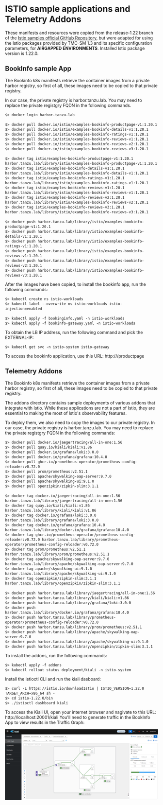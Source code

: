 # ISTIO sample applications and Telemetry Addons

These manifests and resources were copied from the release-1.22 branch of the [Istio samples official GitHub Repository](https://github.com/istio/istio/tree/release-1.22/samples), but were adapted for using the Istio packages provided by TMC-SM 1.3 and its specific configuration parameters, for **AIRGAPPED ENVIRONMENTS**. Installed Istio package version is 1.22.0.

## BookInfo sample App

The Bookinfo k8s manifests retrieve the container images from a private harbor registry, so first of all, these images need to be copied to that private registry.

In our case, the private registry is harbor.tanzu.lab. You may need to replace the private registgry FQDN in the following commands.


```
$> docker login harbor.tanzu.lab

$> docker pull docker.io/istio/examples-bookinfo-productpage-v1:1.20.1
$> docker pull docker.io/istio/examples-bookinfo-details-v1:1.20.1
$> docker pull docker.io/istio/examples-bookinfo-ratings-v1:1.20.1
$> docker pull docker.io/istio/examples-bookinfo-reviews-v1:1.20.1
$> docker pull docker.io/istio/examples-bookinfo-reviews-v2:1.20.1
$> docker pull docker.io/istio/examples-bookinfo-reviews-v3:1.20.1

$> docker tag istio/examples-bookinfo-productpage-v1:1.20.1 harbor.tanzu.lab/library/istio/examples-bookinfo-productpage-v1:1.20.1
$> docker tag istio/examples-bookinfo-details-v1:1.20.1 harbor.tanzu.lab/library/istio/examples-bookinfo-details-v1:1.20.1
$> docker tag istio/examples-bookinfo-ratings-v1:1.20.1 harbor.tanzu.lab/library/istio/examples-bookinfo-ratings-v1:1.20.1
$> docker tag istio/examples-bookinfo-reviews-v1:1.20.1 harbor.tanzu.lab/library/istio/examples-bookinfo-reviews-v1:1.20.1
$> docker tag istio/examples-bookinfo-reviews-v2:1.20.1 harbor.tanzu.lab/library/istio/examples-bookinfo-reviews-v2:1.20.1
$> docker tag istio/examples-bookinfo-reviews-v3:1.20.1 harbor.tanzu.lab/library/istio/examples-bookinfo-reviews-v3:1.20.1

$> docker push harbor.tanzu.lab/library/istio/examples-bookinfo-productpage-v1:1.20.1
$> docker push harbor.tanzu.lab/library/istio/examples-bookinfo-details-v1:1.20.1
$> docker push harbor.tanzu.lab/library/istio/examples-bookinfo-ratings-v1:1.20.1
$> docker push harbor.tanzu.lab/library/istio/examples-bookinfo-reviews-v1:1.20.1
$> docker push harbor.tanzu.lab/library/istio/examples-bookinfo-reviews-v2:1.20.1
$> docker push harbor.tanzu.lab/library/istio/examples-bookinfo-reviews-v3:1.20.1
```

After the images have been copied, to install the bookinfo app, run the following commands:

```
$> kubectl create ns istio-workloads
$> kubectl label --overwrite ns istio-workloads istio-injection=enabled

$> kubectl apply -f bookinginfo.yaml -n istio-workloads
$> kubectl apply -f bookinfo-gateway.yaml -n istio-workloads
```

To obtain the LB IP address, run the following command and pick the EXTERNAL-IP:

```
$> kubectl get svc -n istio-system istio-gateway
```

To access the bookinfo application, use this URL: http://<EXTERNAL-IP>/productpage

## Telemetry Addons

The Bookinfo k8s manifests retrieve the container images from a private harbor registry, so first of all, these images need to be copied to that private registry.

The addons directory contains sample deployments of various addons that integrate with Istio. While these applications are not a part of Istio, they are essential to making the most of Istio's observability features.

To deploy them, we also need to copy the images to our private registry. In our case, the private registry is harbor.tanzu.lab. You may need to replace the private registgry FQDN in the following commands:

```
$> docker pull docker.io/jaegertracing/all-in-one:1.56
$> docker pull quay.io/kiali/kiali:v1.86
$> docker pull docker.io/grafana/loki:3.0.0
$> docker pull docker.io/grafana/grafana:10.4.0
$> docker pull ghcr.io/prometheus-operator/prometheus-config-reloader:v0.72.0
$> docker pull prom/prometheus:v2.51.1
$> docker pull apache/skywalking-oap-server:9.7.0
$> docker pull apache/skywalking-ui:9.1.0
$> docker pull openzipkin/zipkin-slim:3.1.1

$> docker tag docker.io/jaegertracing/all-in-one:1.56 harbor.tanzu.lab/library/jaegertracing/all-in-one:1.56
$> docker tag quay.io/kiali/kiali:v1.86 harbor.tanzu.lab/library/kiali/kiali:v1.86
$> docker tag docker.io/grafana/loki:3.0.0 harbor.tanzu.lab/library/grafana/loki:3.0.0
$> docker tag docker.io/grafana/grafana:10.4.0 harbor.tanzu.lab/library/docker.io/grafana/grafana:10.4.0
$> docker tag ghcr.io/prometheus-operator/prometheus-config-reloader:v0.72.0 harbor.tanzu.lab/library/prometheus-operator/prometheus-config-reloader:v0.72.0
$> docker tag prom/prometheus:v2.51.1 harbor.tanzu.lab/library/prom/prometheus:v2.51.1
$> docker tag apache/skywalking-oap-server:9.7.0 harbor.tanzu.lab/library/apache/skywalking-oap-server:9.7.0
$> docker tag apache/skywalking-ui:9.1.0 harbor.tanzu.lab/library/apache/skywalking-ui:9.1.0
$> docker tag openzipkin/zipkin-slim:3.1.1 harbor.tanzu.lab/library/openzipkin/zipkin-slim:3.1.1

$> docker push harbor.tanzu.lab/library/jaegertracing/all-in-one:1.56
$> docker push harbor.tanzu.lab/library/kiali/kiali:v1.86
$> docker push harbor.tanzu.lab/library/grafana/loki:3.0.0
$> docker push harbor.tanzu.lab/library/docker.io/grafana/grafana:10.4.0
$> docker push harbor.tanzu.lab/library/prometheus-operator/prometheus-config-reloader:v0.72.0
$> docker push harbor.tanzu.lab/library/prom/prometheus:v2.51.1
$> docker push harbor.tanzu.lab/library/apache/skywalking-oap-server:9.7.0
$> docker push harbor.tanzu.lab/library/apache/skywalking-ui:9.1.0
$> docker push harbor.tanzu.lab/library/openzipkin/zipkin-slim:3.1.1
```

To install the addons, run the following commands:

```
$> kubectl apply -f addons
$> kubectl rollout status deployment/kiali -n istio-system
``` 

Install the istioctl CLI and run the kiali dasboard:

```
$> curl -L https://istio.io/downloadIstio | ISTIO_VERSION=1.22.0 TARGET_ARCH=x86_64 sh -
$> cd istio-1.22.0/bin
$> ./istioctl dashboard kiali
```

To access the Kiali UI, open your internet browser and nagivate to this URL: http://localhost:20001/kiali 
You'll need to generate traffic in the BookInfo App to view results in the Traffic Graph:

![Kiali Traffic Graph](./images/kiali.png)
